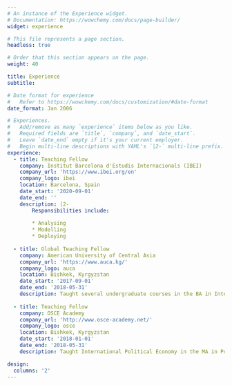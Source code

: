 ```yaml
---
# An instance of the Experience widget.
# Documentation: https://wowchemy.com/docs/page-builder/
widget: experience

# This file represents a page section.
headless: true

# Order that this section appears on the page.
weight: 40

title: Experience
subtitle:

# Date format for experience
#   Refer to https://wowchemy.com/docs/customization/#date-format
date_format: Jan 2006

# Experiences.
#   Add/remove as many `experience` items below as you like.
#   Required fields are `title`, `company`, and `date_start`.
#   Leave `date_end` empty if it's your current employer.
#   Begin multi-line descriptions with YAML's `|2-` multi-line prefix.
experience:
  - title: Teaching Fellow
    company: Institut Barcelona d'Estudis Internacionals (IBEI)
    company_url: 'https://www.ibei.org/en'
    company_logo: ibei
    location: Barcelona, Spain
    date_start: '2020-09-01'
    date_end: ''
    description: |2-
        Responsibilities include:
        
        * Analysing
        * Modelling
        * Deploying
        
  - title: Global Teaching Fellow
    company: American University of Central Asia
    company_url: 'https://www.auca.kg/'
    company_logo: auca
    location: Bishkek, Kyrgyzstan
    date_start: '2017-09-01'
    date_end: '2018-05-31'
    description: Taught several undergraduate courses in the BA in International and Comparative Politics
    
  - title: Teaching Fellow
    company: OSCE Academy
    company_url: 'http://www.osce-academy.net/'
    company_logo: osce
    location: Bishkek, Kyrgyzstan
    date_start: '2018-01-01'
    date_end: '2018-05-31'
    description: Taught International Political Economy in the MA in Politics and Security.

design:
  columns: '2'
---
```

